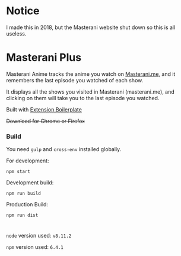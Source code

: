 # Notice

I made this in 2018, but the Masterani website shut down so this is all useless.

# Masterani Plus

Masterani Anime tracks the anime you watch on [Masterani.me](masterani.me), and it remembers the last episode you watched of each show.

It displays all the shows you visited in Masterani (masterani.me), and clicking on them will take you to the last episode you watched.

Built with [Extension Boilerplate](https://github.com/EmailThis/extension-boilerplate)

~~Download for Chrome or Firefox~~

### Build

You need `gulp` and `cross-env` installed globally.

For development:

`npm start`

Development build:

`npm run build`

Production Build:

`npm run dist`

#

`node` version used: `v8.11.2`

`npm` version used: `6.4.1`
